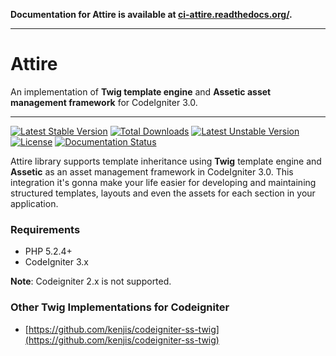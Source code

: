 **Documentation for Attire is available at [ci-attire.readthedocs.org/](http://ci-attire.readthedocs.org/).**

---
# Attire

An implementation of **Twig template engine** and **Assetic asset management framework** for CodeIgniter 3.0. 

---

[![Latest Stable Version](https://poser.pugx.org/dsv/ci-twig/v/stable)](https://packagist.org/packages/dsv/ci-twig) [![Total Downloads](https://poser.pugx.org/dsv/ci-twig/downloads)](https://packagist.org/packages/dsv/ci-twig) [![Latest Unstable Version](https://poser.pugx.org/dsv/ci-twig/v/unstable)](https://packagist.org/packages/dsv/ci-twig) [![License](https://poser.pugx.org/dsv/ci-twig/license)](https://packagist.org/packages/dsv/ci-twig) [![Documentation Status](https://readthedocs.org/projects/codeigniter-twig/badge/?version=latest)](https://readthedocs.org/projects/codeigniter-twig/?badge=latest)

Attire library supports template inheritance using **Twig** template engine and **Assetic** as an asset management framework in CodeIgniter 3.0. This integration it's gonna make your life easier for developing and maintaining structured templates, layouts and even the assets for each section in your application.

### Requirements

* PHP 5.2.4+
* CodeIgniter 3.x 

**Note**: Codeigniter 2.x is not supported.

### Other Twig Implementations for Codeigniter

* [https://github.com/kenjis/codeigniter-ss-twig](https://github.com/kenjis/codeigniter-ss-twig)